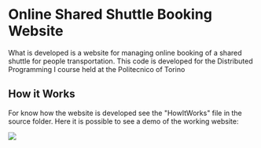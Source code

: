 # Online Shared Shuttle Booking Website
What is developed is a website for managing online booking of a shared shuttle for people transportation.
This code is developed for the Distributed Programming I course held at the Politecnico of Torino

## How it Works
For know how the website is developed see the "HowItWorks" file in the source folder.
Here it is possible to see a demo of the working website:

[![](http://img.youtube.com/vi/5XrxDCRC5YM/0.jpg)](https://vimeo.com/user94864211/review/316078774/4a6603b9b4 "Shuttle Booking WebSite Tutorial")

